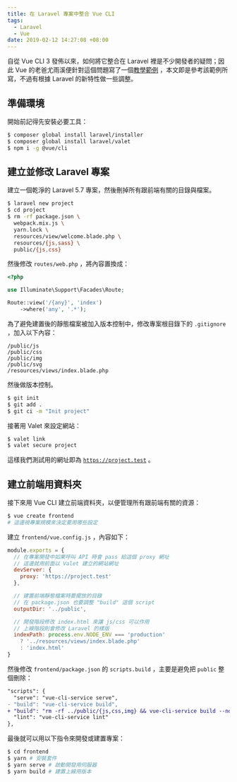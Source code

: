 ```yaml
---
title: 在 Laravel 專案中整合 Vue CLI
tags:
  - Laravel
  - Vue
date: 2019-02-12 14:27:08 +08:00
---
```



自從 Vue CLI 3 發佈以來，如何將它整合在 Laravel 裡是不少開發者的疑問；因此 Vue 的老爸尤雨溪便針對這個問題寫了一個[教學範例](https://github.com/yyx990803/laravel-vue-cli-3) ，本文即是參考該範例所寫，不過有根據 Laravel 的新特性做一些調整。

<!-- more -->

## 準備環境

開始前記得先安裝必要工具：

```bash
$ composer global install laravel/installer
$ composer global install laravel/valet
$ npm i -g @vue/cli
```

## 建立並修改 Laravel 專案

建立一個乾淨的 Laravel 5.7 專案，然後刪掉所有跟前端有關的目錄與檔案。

```bash
$ laravel new project
$ cd project
$ rm -rf package.json \
  webpack.mix.js \
  yarn.lock \
  resources/view/welcome.blade.php \
  resources/{js,sass} \
  public/{js,css}
```

然後修改 `routes/web.php` ，將內容置換成：

```php
<?php

use Illuminate\Support\Facades\Route;

Route::view('/{any}', 'index')
    ->where('any', '.*');
```

為了避免建置後的靜態檔案被加入版本控制中，修改專案根目錄下的 `.gitignore` ，加入以下內容：

```
/public/js
/public/css
/public/img
/public/svg
/resources/views/index.blade.php
```

然後做版本控制。

```bash
$ git init
$ git add .
$ git ci -m "Init project"
```

接著用 Valet 來設定網站：

```bash
$ valet link
$ valet secure project
```

這樣我們測試用的網址即為 [`https://project.test`](https://project.test) 。

## 建立前端用資料夾

接下來用 Vue CLI 建立前端資料夾，以便管理所有跟前端有關的資源：

```bash
$ vue create frontend
# 這邊視專案規模來決定要用哪些設定
```

建立 `frontend/vue.config.js` ，內容如下：

```js
module.exports = {
  // 在專案開發中如果呼叫 API 時會 pass 給這個 proxy 網址
  // 這邊就用前面以 Valet 建立的網站網址
  devServer: {
    proxy: 'https://project.test'
  },

  // 建置前端靜態檔案時要擺放的目錄
  // 在 package.json 也要調整 "build" 這個 script
  outputDir: '../public',

  // 開發階段修改 index.html 來讓 js/css 可以作用
  // 上線階段則會修改 Laravel 的樣版
  indexPath: process.env.NODE_ENV === 'production'
    ? '../resources/views/index.blade.php'
    : 'index.html'
}
```

然後修改 `frontend/package.json` 的 `scripts.build` ，主要是避免把 `public` 整個刪除：

```diff
"scripts": {
  "serve": "vue-cli-service serve",
- "build": "vue-cli-service build",
+ "build": "rm -rf ../public/{js,css,img} && vue-cli-service build --no-clean",
  "lint": "vue-cli-service lint"
},
```

最後就可以用以下指令來開發或建置專案：

```bash
$ cd frontend
$ yarn # 安裝套件
$ yarn serve # 啟動開發用伺服器
$ yarn build # 建置上線用版本
```
